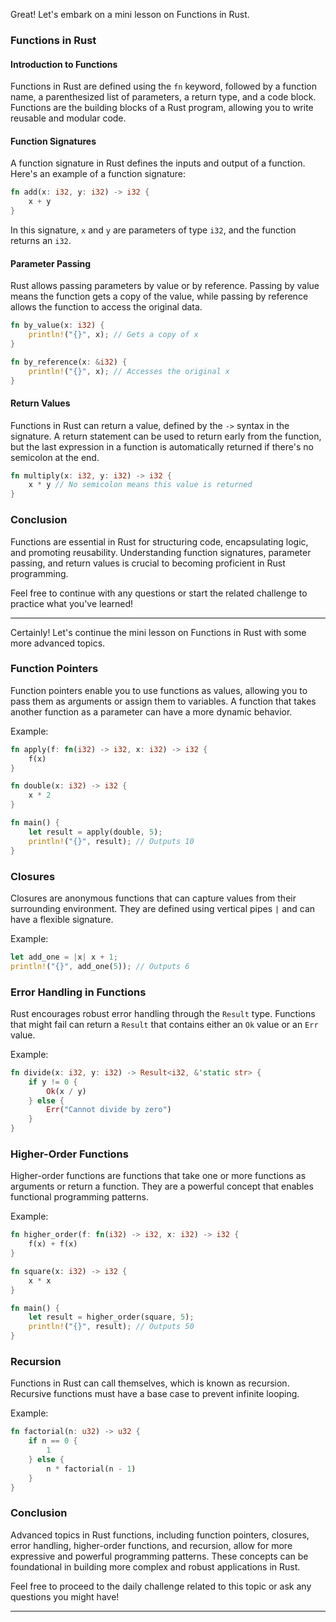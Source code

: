 Great! Let's embark on a mini lesson on Functions in Rust.

### Functions in Rust

#### Introduction to Functions
Functions in Rust are defined using the `fn` keyword, followed by a function name, a parenthesized list of parameters, a return type, and a code block. Functions are the building blocks of a Rust program, allowing you to write reusable and modular code.

#### Function Signatures
A function signature in Rust defines the inputs and output of a function. Here's an example of a function signature:

```rust
fn add(x: i32, y: i32) -> i32 {
    x + y
}
```

In this signature, `x` and `y` are parameters of type `i32`, and the function returns an `i32`.

#### Parameter Passing
Rust allows passing parameters by value or by reference. Passing by value means the function gets a copy of the value, while passing by reference allows the function to access the original data.

```rust
fn by_value(x: i32) {
    println!("{}", x); // Gets a copy of x
}

fn by_reference(x: &i32) {
    println!("{}", x); // Accesses the original x
}
```

#### Return Values
Functions in Rust can return a value, defined by the `->` syntax in the signature. A return statement can be used to return early from the function, but the last expression in a function is automatically returned if there's no semicolon at the end.

```rust
fn multiply(x: i32, y: i32) -> i32 {
    x * y // No semicolon means this value is returned
}
```

### Conclusion
Functions are essential in Rust for structuring code, encapsulating logic, and promoting reusability. Understanding function signatures, parameter passing, and return values is crucial to becoming proficient in Rust programming.

Feel free to continue with any questions or start the related challenge to practice what you've learned!

---
Certainly! Let's continue the mini lesson on Functions in Rust with some more advanced topics.

### Function Pointers
Function pointers enable you to use functions as values, allowing you to pass them as arguments or assign them to variables. A function that takes another function as a parameter can have a more dynamic behavior.

Example:
```rust
fn apply(f: fn(i32) -> i32, x: i32) -> i32 {
    f(x)
}

fn double(x: i32) -> i32 {
    x * 2
}

fn main() {
    let result = apply(double, 5);
    println!("{}", result); // Outputs 10
}
```

### Closures
Closures are anonymous functions that can capture values from their surrounding environment. They are defined using vertical pipes `|` and can have a flexible signature.

Example:
```rust
let add_one = |x| x + 1;
println!("{}", add_one(5)); // Outputs 6
```

### Error Handling in Functions
Rust encourages robust error handling through the `Result` type. Functions that might fail can return a `Result` that contains either an `Ok` value or an `Err` value.

Example:
```rust
fn divide(x: i32, y: i32) -> Result<i32, &'static str> {
    if y != 0 {
        Ok(x / y)
    } else {
        Err("Cannot divide by zero")
    }
}
```

### Higher-Order Functions
Higher-order functions are functions that take one or more functions as arguments or return a function. They are a powerful concept that enables functional programming patterns.

Example:
```rust
fn higher_order(f: fn(i32) -> i32, x: i32) -> i32 {
    f(x) + f(x)
}

fn square(x: i32) -> i32 {
    x * x
}

fn main() {
    let result = higher_order(square, 5);
    println!("{}", result); // Outputs 50
}
```

### Recursion
Functions in Rust can call themselves, which is known as recursion. Recursive functions must have a base case to prevent infinite looping.

Example:
```rust
fn factorial(n: u32) -> u32 {
    if n == 0 {
        1
    } else {
        n * factorial(n - 1)
    }
}
```

### Conclusion
Advanced topics in Rust functions, including function pointers, closures, error handling, higher-order functions, and recursion, allow for more expressive and powerful programming patterns. These concepts can be foundational in building more complex and robust applications in Rust.

Feel free to proceed to the daily challenge related to this topic or ask any questions you might have!

---
